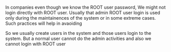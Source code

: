 

In companies even though we know the ROOT user password, We might not login directly with ROOT user. Usually that admin ROOT user login is used only during the maintainences of the system or in some extreme cases. Such practices will help in avaoiding 

So we usually create users in the system and those users login to the system. But a normal user cannot do the admin activities and also we cannot login with ROOT user 